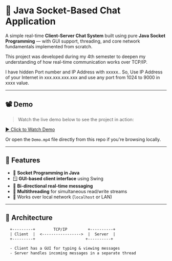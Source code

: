 # 🧠 Java Socket-Based Chat Application

A simple real-time **Client-Server Chat System** built using pure **Java Socket Programming** — with GUI support, threading, and core network fundamentals implemented from scratch.

This project was developed during my 4th semester to deepen my understanding of how real-time communication works over TCP/IP.

I have hidden Port number and IP Address with xxxxx.. So, Use IP Address of your Internet in xxx.xxx.xxx.xxx and use any port from 1024 to 9000 in xxxx value.

---

## 📽️ Demo

> Watch the live demo below to see the project in action:

[▶️ Click to Watch Demo](Demo.mp4)

Or open the `Demo.mp4` file directly from this repo if you're browsing locally.

---

## 🚀 Features

- 🔌 **Socket Programming in Java**
- 🪟 **GUI-based client interface** using Swing
- 🔄 **Bi-directional real-time messaging**
- 🧵 **Multithreading** for simultaneous read/write streams
- 🧪 Works over local network (`localhost` or LAN)

---

## 🧱 Architecture

```txt
  +---------+        TCP/IP         +----------+
  | Client  |  <----------------->  |  Server  |
  +---------+                      +----------+

  - Client has a GUI for typing & viewing messages
  - Server handles incoming messages in a separate thread
